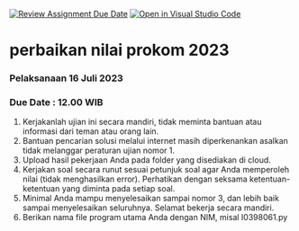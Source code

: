 [![Review Assignment Due Date](https://classroom.github.com/assets/deadline-readme-button-24ddc0f5d75046c5622901739e7c5dd533143b0c8e959d652212380cedb1ea36.svg)](https://classroom.github.com/a/Iq9ppMIg)
[![Open in Visual Studio Code](https://classroom.github.com/assets/open-in-vscode-718a45dd9cf7e7f842a935f5ebbe5719a5e09af4491e668f4dbf3b35d5cca122.svg)](https://classroom.github.com/online_ide?assignment_repo_id=11449493&assignment_repo_type=AssignmentRepo)
# perbaikan nilai prokom 2023
### Pelaksanaan 16 Juli 2023

### Due Date : 12.00 WIB

1.	Kerjakanlah ujian ini secara mandiri, tidak meminta bantuan atau informasi dari teman atau orang lain. 
2.	Bantuan pencarian solusi melalui internet masih diperkenankan asalkan tidak melanggar peraturan ujian nomor 1.
3.	Upload hasil pekerjaan Anda pada folder yang disediakan di cloud. 
4.	Kerjakan soal secara runut sesuai petunjuk soal agar Anda memperoleh nilai (tidak menghasilkan error). Perhatikan dengan seksama ketentuan-ketentuan yang diminta pada setiap soal.
5.	Minimal Anda mampu menyelesaikan sampai nomor 3, dan lebih baik sampai menyelesaikan seluruhnya. Selamat bekerja secara mandiri.
6.	Berikan nama file program utama Anda dengan NIM, misal I0398061.py

